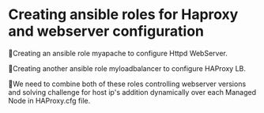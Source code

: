 Creating ansible roles for Haproxy and webserver configuration
=============================================================
🔅Creating an ansible role myapache to configure Httpd WebServer.

🔅Creating another ansible role myloadbalancer to configure HAProxy LB.

🔅We need to combine both of these roles controlling webserver versions  
and solving challenge for host ip's  addition  dynamically over  each Managed 
Node  in  HAProxy.cfg file.
